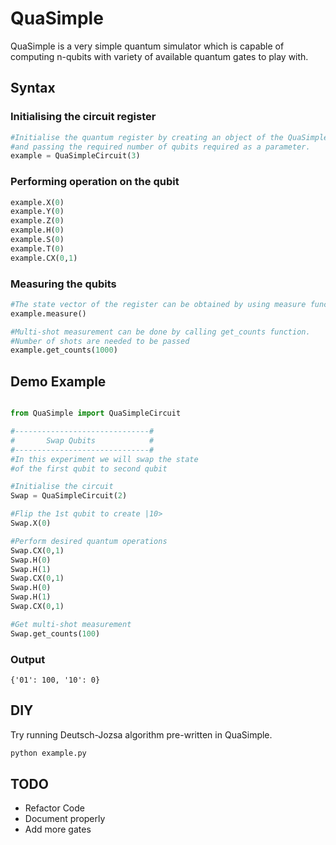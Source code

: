 # QuaSimple

QuaSimple is a very simple quantum simulator which is capable of computing n-qubits with variety of available quantum gates to play with.

## Syntax

### Initialising the circuit register
```python
#Initialise the quantum register by creating an object of the QuaSimple class
#and passing the required number of qubits required as a parameter.
example = QuaSimpleCircuit(3)
```

### Performing operation on the qubit
```python
example.X(0)
example.Y(0)
example.Z(0)
example.H(0)
example.S(0)
example.T(0)
example.CX(0,1)
```

### Measuring the qubits
```python
#The state vector of the register can be obtained by using measure function.
example.measure()

#Multi-shot measurement can be done by calling get_counts function.
#Number of shots are needed to be passed
example.get_counts(1000)
```

## Demo Example
```python

from QuaSimple import QuaSimpleCircuit

#------------------------------#
#       Swap Qubits            #
#------------------------------#
#In this experiment we will swap the state
#of the first qubit to second qubit

#Initialise the circuit
Swap = QuaSimpleCircuit(2)

#Flip the 1st qubit to create |10>
Swap.X(0)

#Perform desired quantum operations
Swap.CX(0,1)
Swap.H(0)
Swap.H(1)
Swap.CX(0,1)
Swap.H(0)
Swap.H(1)
Swap.CX(0,1)

#Get multi-shot measurement
Swap.get_counts(100)

```
### Output
```
{'01': 100, '10': 0}
```

## DIY
Try running Deutsch-Jozsa algorithm pre-written in QuaSimple.
```bash
python example.py
```

## TODO
- Refactor Code
- Document properly
- Add more gates
